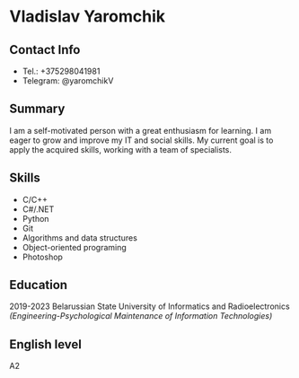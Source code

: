 # Vladislav Yaromchik

## Contact Info
- Tel.: +375298041981
- Telegram: @yaromchikV

## Summary
I am a self-motivated person with a great enthusiasm for learning. I am eager to grow and improve my IT and social skills. My current goal is to apply the acquired skills, working with a team of specialists.

## Skills
- C/C++
- C#/.NET
- Python
- Git
- Algorithms and data structures
- Object-oriented programing
- Photoshop

## Education
2019-2023 Belarussian State University of Informatics and Radioelectronics *(Engineering-Psychological Maintenance of Information Technologies)*

## English level
A2